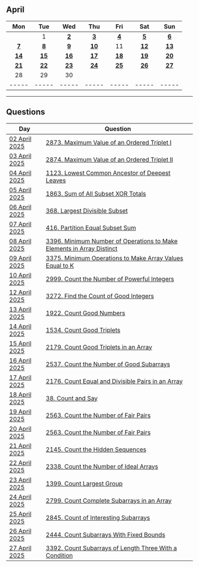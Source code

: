 April
---
| Mon | Tue | Wed | Thu | Fri | Sat | Sun |
| :---: | :---: | :---: | :---: | :---: | :---: | :---: |
|     | 1   | [**2**](02) | [**3**](03) | [**4**](04) | [**5**](05) | [**6**](06) |
| [**7**](07) | [**8**](08) | [**9**](09) | [**10**](10) | 11  | [**12**](12) | [**13**](13) |
| [**14**](14) | [**15**](15) | [**16**](16) | [**17**](17) | [**18**](18) | [**19**](19) | [**20**](20) |
| [**21**](21) | [**22**](22) | [**23**](23) | [**24**](24) | [**25**](25) | [**26**](26) | [**27**](27) |
| 28  | 29  | 30  |     |     |     |     |
| ----- | ----- | ----- | ----- | ----- | ----- | ----- |

---

Questions
---
| Day | Question |
| --- | --- |
| [02 April 2025](02) | [2873. Maximum Value of an Ordered Triplet I](https://leetcode.com/problems/maximum-value-of-an-ordered-triplet-i) |
| [03 April 2025](03) | [2874. Maximum Value of an Ordered Triplet II](https://leetcode.com/problems/maximum-value-of-an-ordered-triplet-ii) |
| [04 April 2025](04) | [1123. Lowest Common Ancestor of Deepest Leaves](https://leetcode.com/problems/lowest-common-ancestor-of-deepest-leaves) |
| [05 April 2025](05) | [1863. Sum of All Subset XOR Totals](https://leetcode.com/problems/sum-of-all-subset-xor-totals) |
| [06 April 2025](06) | [368. Largest Divisible Subset](https://leetcode.com/problems/largest-divisible-subset) |
| [07 April 2025](07) | [416. Partition Equal Subset Sum](https://leetcode.com/problems/partition-equal-subset-sum) |
| [08 April 2025](08) | [3396. Minimum Number of Operations to Make Elements in Array Distinct](https://leetcode.com/problems/minimum-number-of-operations-to-make-elements-in-array-distinct) |
| [09 April 2025](09) | [3375. Minimum Operations to Make Array Values Equal to K](https://leetcode.com/problems/minimum-operations-to-make-array-values-equal-to-k) |
| [10 April 2025](10) | [2999. Count the Number of Powerful Integers](https://leetcode.com/problems/count-the-number-of-powerful-integers) |
| [12 April 2025](12) | [3272. Find the Count of Good Integers](https://leetcode.com/problems/find-the-count-of-good-integers) |
| [13 April 2025](13) | [1922. Count Good Numbers](https://leetcode.com/problems/count-good-numbers) |
| [14 April 2025](14) | [1534. Count Good Triplets](https://leetcode.com/problems/count-good-triplets) |
| [15 April 2025](15) | [2179. Count Good Triplets in an Array](https://leetcode.com/problems/count-good-triplets-in-an-array) |
| [16 April 2025](16) | [2537. Count the Number of Good Subarrays](https://leetcode.com/problems/count-the-number-of-good-subarrays) |
| [17 April 2025](17) | [2176. Count Equal and Divisible Pairs in an Array](https://leetcode.com/problems/count-equal-and-divisible-pairs-in-an-array) |
| [18 April 2025](18) | [38. Count and Say](https://leetcode.com/problems/count-and-say) |
| [19 April 2025](19) | [2563. Count the Number of Fair Pairs](https://leetcode.com/problems/count-the-number-of-fair-pairs) |
| [20 April 2025](20) | [2563. Count the Number of Fair Pairs](https://leetcode.com/problems/count-the-number-of-fair-pairs) |
| [21 April 2025](21) | [2145. Count the Hidden Sequences](https://leetcode.com/problems/count-the-hidden-sequences) |
| [22 April 2025](22) | [2338. Count the Number of Ideal Arrays](https://leetcode.com/problems/count-the-number-of-ideal-arrays) |
| [23 April 2025](23) | [1399. Count Largest Group](https://leetcode.com/problems/count-largest-group) |
| [24 April 2025](24) | [2799. Count Complete Subarrays in an Array](https://leetcode.com/problems/count-complete-subarrays-in-an-array) |
| [25 April 2025](25) | [2845. Count of Interesting Subarrays](https://leetcode.com/problems/count-of-interesting-subarrays) |
| [26 April 2025](26) | [2444. Count Subarrays With Fixed Bounds](https://leetcode.com/problems/count-subarrays-with-fixed-bounds) |
| [27 April 2025](27) | [3392. Count Subarrays of Length Three With a Condition](https://leetcode.com/problems/count-subarrays-of-length-three-with-a-condition) |
